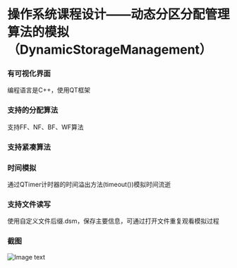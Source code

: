 # 操作系统课程设计——动态分区分配管理算法的模拟（DynamicStorageManagement）

### 有可视化界面
编程语言是C++，使用QT框架

### 支持的分配算法
支持FF、NF、BF、WF算法<br>

### 支持紧凑算法

### 时间模拟
通过QTimer计时器的时间溢出方法(timeout())模拟时间流逝

### 支持文件读写
使用自定义文件后缀.dsm，保存主要信息，可通过打开文件重复观看模拟过程

### 截图
![Image text](https://github.com/Monoscript/DynamicStorageManagement/blob/master/shotscreen.jpg)
